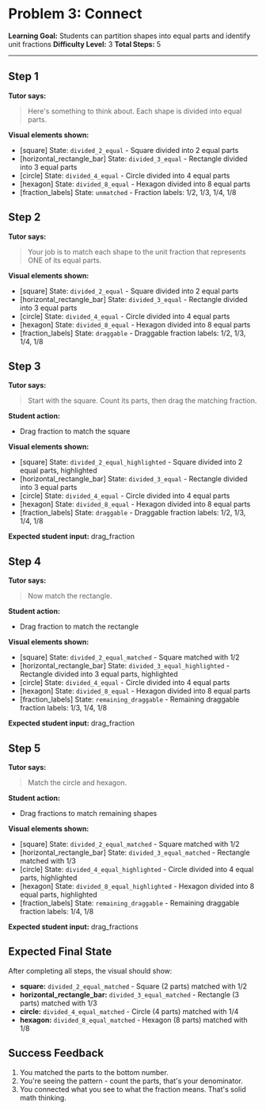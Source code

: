 # Problem 3: Connect

**Learning Goal:** Students can partition shapes into equal parts and identify unit fractions
**Difficulty Level:** 3
**Total Steps:** 5

---

## Step 1

**Tutor says:**
> Here's something to think about. Each shape is divided into equal parts.

**Visual elements shown:**
- [square] State: `divided_2_equal` - Square divided into 2 equal parts
- [horizontal_rectangle_bar] State: `divided_3_equal` - Rectangle divided into 3 equal parts
- [circle] State: `divided_4_equal` - Circle divided into 4 equal parts
- [hexagon] State: `divided_8_equal` - Hexagon divided into 8 equal parts
- [fraction_labels] State: `unmatched` - Fraction labels: 1/2, 1/3, 1/4, 1/8


## Step 2

**Tutor says:**
> Your job is to match each shape to the unit fraction that represents ONE of its equal parts.

**Visual elements shown:**
- [square] State: `divided_2_equal` - Square divided into 2 equal parts
- [horizontal_rectangle_bar] State: `divided_3_equal` - Rectangle divided into 3 equal parts
- [circle] State: `divided_4_equal` - Circle divided into 4 equal parts
- [hexagon] State: `divided_8_equal` - Hexagon divided into 8 equal parts
- [fraction_labels] State: `draggable` - Draggable fraction labels: 1/2, 1/3, 1/4, 1/8


## Step 3

**Tutor says:**
> Start with the square. Count its parts, then drag the matching fraction.

**Student action:**
- Drag fraction to match the square

**Visual elements shown:**
- [square] State: `divided_2_equal_highlighted` - Square divided into 2 equal parts, highlighted
- [horizontal_rectangle_bar] State: `divided_3_equal` - Rectangle divided into 3 equal parts
- [circle] State: `divided_4_equal` - Circle divided into 4 equal parts
- [hexagon] State: `divided_8_equal` - Hexagon divided into 8 equal parts
- [fraction_labels] State: `draggable` - Draggable fraction labels: 1/2, 1/3, 1/4, 1/8

**Expected student input:** drag_fraction


## Step 4

**Tutor says:**
> Now match the rectangle.

**Student action:**
- Drag fraction to match the rectangle

**Visual elements shown:**
- [square] State: `divided_2_equal_matched` - Square matched with 1/2
- [horizontal_rectangle_bar] State: `divided_3_equal_highlighted` - Rectangle divided into 3 equal parts, highlighted
- [circle] State: `divided_4_equal` - Circle divided into 4 equal parts
- [hexagon] State: `divided_8_equal` - Hexagon divided into 8 equal parts
- [fraction_labels] State: `remaining_draggable` - Remaining draggable fraction labels: 1/3, 1/4, 1/8

**Expected student input:** drag_fraction


## Step 5

**Tutor says:**
> Match the circle and hexagon.

**Student action:**
- Drag fractions to match remaining shapes

**Visual elements shown:**
- [square] State: `divided_2_equal_matched` - Square matched with 1/2
- [horizontal_rectangle_bar] State: `divided_3_equal_matched` - Rectangle matched with 1/3
- [circle] State: `divided_4_equal_highlighted` - Circle divided into 4 equal parts, highlighted
- [hexagon] State: `divided_8_equal_highlighted` - Hexagon divided into 8 equal parts, highlighted
- [fraction_labels] State: `remaining_draggable` - Remaining draggable fraction labels: 1/4, 1/8

**Expected student input:** drag_fractions


## Expected Final State

After completing all steps, the visual should show:

- **square:** `divided_2_equal_matched` - Square (2 parts) matched with 1/2
- **horizontal_rectangle_bar:** `divided_3_equal_matched` - Rectangle (3 parts) matched with 1/3
- **circle:** `divided_4_equal_matched` - Circle (4 parts) matched with 1/4
- **hexagon:** `divided_8_equal_matched` - Hexagon (8 parts) matched with 1/8

## Success Feedback

1. You matched the parts to the bottom number.
2. You're seeing the pattern - count the parts, that's your denominator.
3. You connected what you see to what the fraction means. That's solid math thinking.
